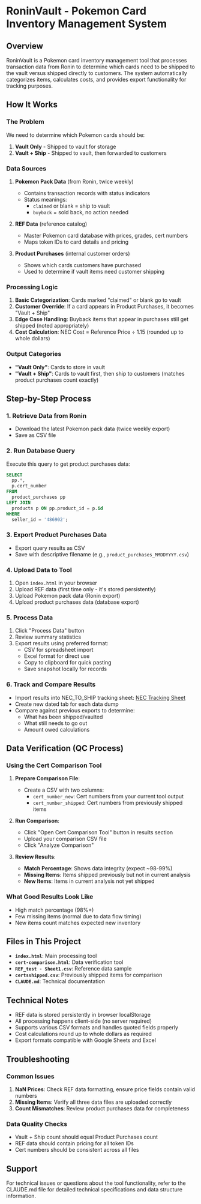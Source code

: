 # RoninVault - Pokemon Card Inventory Management System

## Overview

RoninVault is a Pokemon card inventory management tool that processes transaction data from Ronin to determine which cards need to be shipped to the vault versus shipped directly to customers. The system automatically categorizes items, calculates costs, and provides export functionality for tracking purposes.

## How It Works

### The Problem
We need to determine which Pokemon cards should be:
1. **Vault Only** - Shipped to vault for storage
2. **Vault + Ship** - Shipped to vault, then forwarded to customers

### Data Sources

1. **Pokemon Pack Data** (from Ronin, twice weekly)
   - Contains transaction records with status indicators
   - Status meanings:
     - `claimed` or blank = ship to vault
     - `buyback` = sold back, no action needed

2. **REF Data** (reference catalog)
   - Master Pokemon card database with prices, grades, cert numbers
   - Maps token IDs to card details and pricing

3. **Product Purchases** (internal customer orders)
   - Shows which cards customers have purchased
   - Used to determine if vault items need customer shipping

### Processing Logic

1. **Basic Categorization**: Cards marked "claimed" or blank go to vault
2. **Customer Override**: If a card appears in Product Purchases, it becomes "Vault + Ship"
3. **Edge Case Handling**: Buyback items that appear in purchases still get shipped (noted appropriately)
4. **Cost Calculation**: NEC Cost = Reference Price ÷ 1.15 (rounded up to whole dollars)

### Output Categories

- **"Vault Only"**: Cards to store in vault
- **"Vault + Ship"**: Cards to vault first, then ship to customers (matches product purchases count exactly)

## Step-by-Step Process

### 1. Retrieve Data from Ronin
- Download the latest Pokemon pack data (twice weekly export)
- Save as CSV file

### 2. Run Database Query
Execute this query to get product purchases data:

```sql
SELECT 
  pp.*, 
  p.cert_number
FROM 
  product_purchases pp
LEFT JOIN 
  products p ON pp.product_id = p.id
WHERE 
  seller_id = '486902';
```

### 3. Export Product Purchases Data
- Export query results as CSV
- Save with descriptive filename (e.g., `product_purchases_MMDDYYYY.csv`)

### 4. Upload Data to Tool
1. Open `index.html` in your browser
2. Upload REF data (first time only - it's stored persistently)
3. Upload Pokemon pack data (Ronin export)
4. Upload product purchases data (database export)

### 5. Process Data
1. Click "Process Data" button
2. Review summary statistics
3. Export results using preferred format:
   - CSV for spreadsheet import
   - Excel format for direct use
   - Copy to clipboard for quick pasting
   - Save snapshot locally for records

### 6. Track and Compare Results
- Import results into NEC_TO_SHIP tracking sheet: [NEC Tracking Sheet](https://docs.google.com/spreadsheets/d/1r1cvwC6ck8sSxn8f-6j_wuJEC-wgZPTRLusQgLwwht4/edit?gid=0#gid=0)
- Create new dated tab for each data dump
- Compare against previous exports to determine:
  - What has been shipped/vaulted
  - What still needs to go out
  - Amount owed calculations

## Data Verification (QC Process)

### Using the Cert Comparison Tool

1. **Prepare Comparison File**:
   - Create a CSV with two columns:
     - `cert_number_new`: Cert numbers from your current tool output
     - `cert_number_shipped`: Cert numbers from previously shipped items
   
2. **Run Comparison**:
   - Click "Open Cert Comparison Tool" button in results section
   - Upload your comparison CSV file
   - Click "Analyze Comparison"

3. **Review Results**:
   - **Match Percentage**: Shows data integrity (expect ~98-99%)
   - **Missing Items**: Items shipped previously but not in current analysis
   - **New Items**: Items in current analysis not yet shipped

### What Good Results Look Like
- High match percentage (98%+)
- Few missing items (normal due to data flow timing)
- New items count matches expected new inventory

## Files in This Project

- **`index.html`**: Main processing tool
- **`cert-comparison.html`**: Data verification tool
- **`REF_test - Sheet1.csv`**: Reference data sample
- **`certsshipped.csv`**: Previously shipped items for comparison
- **`CLAUDE.md`**: Technical documentation

## Technical Notes

- REF data is stored persistently in browser localStorage
- All processing happens client-side (no server required)
- Supports various CSV formats and handles quoted fields properly
- Cost calculations round up to whole dollars as required
- Export formats compatible with Google Sheets and Excel

## Troubleshooting

### Common Issues
1. **NaN Prices**: Check REF data formatting, ensure price fields contain valid numbers
2. **Missing Items**: Verify all three data files are uploaded correctly
3. **Count Mismatches**: Review product purchases data for completeness

### Data Quality Checks
- Vault + Ship count should equal Product Purchases count
- REF data should contain pricing for all token IDs
- Cert numbers should be consistent across all files

## Support

For technical issues or questions about the tool functionality, refer to the CLAUDE.md file for detailed technical specifications and data structure information.